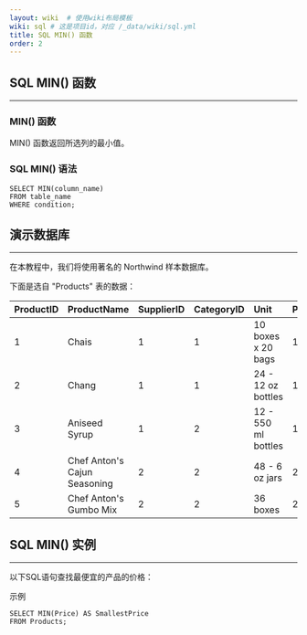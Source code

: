 ```yaml
---
layout: wiki  # 使用wiki布局模板
wiki: sql # 这是项目id，对应 /_data/wiki/sql.yml
title: SQL MIN() 函数
order: 2
---
```


## SQL MIN() 函数

------

### MIN() 函数

MIN() 函数返回所选列的最小值。

### SQL MIN() 语法

```
SELECT MIN(column_name)
FROM table_name
WHERE condition;
```

## 演示数据库

------

在本教程中，我们将使用著名的 Northwind 样本数据库。

下面是选自 "Products" 表的数据：

| ProductID | ProductName                  | SupplierID | CategoryID | Unit                | Price |
| :-------- | :--------------------------- | :--------- | :--------- | :------------------ | :---- |
| 1         | Chais                        | 1          | 1          | 10 boxes x 20 bags  | 18    |
| 2         | Chang                        | 1          | 1          | 24 - 12 oz bottles  | 19    |
| 3         | Aniseed Syrup                | 1          | 2          | 12 - 550 ml bottles | 10    |
| 4         | Chef Anton's Cajun Seasoning | 2          | 2          | 48 - 6 oz jars      | 22    |
| 5         | Chef Anton's Gumbo Mix       | 2          | 2          | 36 boxes            | 21.35 |

## SQL MIN() 实例

------

以下SQL语句查找最便宜的产品的价格：

示例

```
SELECT MIN(Price) AS SmallestPrice
FROM Products;
```

